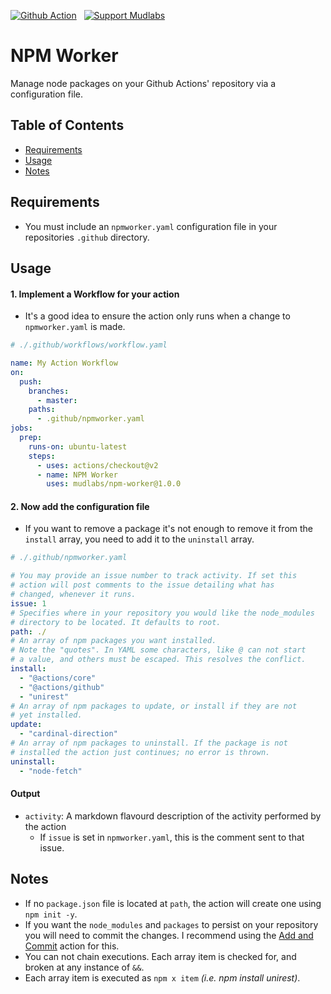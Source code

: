 [action-badge]: https://img.shields.io/badge/-Action-blue?logo=github&style=for-the-badge
[paypal-badge]: https://img.shields.io/badge/-Support-f3f4f6?logo=paypal&style=for-the-badge
[brave-badge]: https://img.shields.io/badge/-Tip-f3f4f6?logo=brave&style=for-the-badge

[![Github Action][action-badge]](https://github.com/marketplace/action/npm-worker)
&nbsp;
[![Support Mudlabs][paypal-badge]](https://paypal.com/paypalme/mudlabs/5usd)

# NPM Worker
Manage node packages on your Github Actions' repository via a configuration file.

## Table of Contents
- [Requirements](#requirements)
- [Usage](#usage)
- [Notes](#notes)

## Requirements
- You must include an `npmworker.yaml` configuration file in your repositories `.github` directory.

## Usage

#### 1. Implement a Workflow for your action
- It's a good idea to ensure the action only runs when a change to `npmworker.yaml` is made.
```yaml
# ./.github/workflows/workflow.yaml

name: My Action Workflow
on:
  push:
    branches:
      - master:
    paths:
      - .github/npmworker.yaml
jobs:
  prep:
    runs-on: ubuntu-latest
    steps:
      - uses: actions/checkout@v2
      - name: NPM Worker
        uses: mudlabs/npm-worker@1.0.0
```
    

#### 2. Now add the configuration file
- If you want to remove a package it's not enough to remove it from the `install` array, you need to add it to the `uninstall` array.    
```yaml 
# ./.github/npmworker.yaml

# You may provide an issue number to track activity. If set this 
# action will post comments to the issue detailing what has 
# changed, whenever it runs.
issue: 1
# Specifies where in your repository you would like the node_modules
# directory to be located. It defaults to root.
path: ./
# An array of npm packages you want installed.
# Note the "quotes". In YAML some characters, like @ can not start
# a value, and others must be escaped. This resolves the conflict.
install:
  - "@actions/core"
  - "@actions/github"
  - "unirest"
# An array of npm packages to update, or install if they are not
# yet installed.
update:
  - "cardinal-direction"
# An array of npm packages to uninstall. If the package is not
# installed the action just continues; no error is thrown.
uninstall:
  - "node-fetch"
```


#### Output
- `activity`: A markdown flavourd description of the activity performed by the action
  - If `issue` is set in `npmworker.yaml`, this is the comment sent to that issue.

    
## Notes
- If no `package.json` file is located at `path`, the action will create one using `npm init -y`.
- If you want the `node_modules` and `packages` to persist on your repository you will need to commit the changes. I recommend using the [Add and Commit](https://github.com/marketplace/actions/add-commit) action for this.
- You can not chain executions. Each array item is checked for, and broken at any instance of `&&`.
- Each array item is executed as `npm x item` _(i.e. npm install unirest)_.
